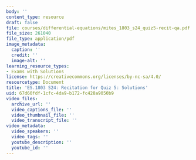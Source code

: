 ```yaml
---
body: ''
content_type: resource
draft: false
file: courses/differential-equations/mites_1803_s24_quiz5-recit-qa.pdf
file_size: 261040
file_type: application/pdf
image_metadata:
  caption: ''
  credit: ''
  image-alt: ''
learning_resource_types:
- Exams with Solutions
license: https://creativecommons.org/licenses/by-nc-sa/4.0/
resourcetype: Document
title: 'ES.1803 S24: Recitation for Quiz 5: Solutions'
uid: 67d60fdf-1cfc-4da9-b172-fc428a9050b9
video_files:
  archive_url: ''
  video_captions_file: ''
  video_thumbnail_file: ''
  video_transcript_file: ''
video_metadata:
  video_speakers: ''
  video_tags: ''
  youtube_description: ''
  youtube_id: ''
---
```

